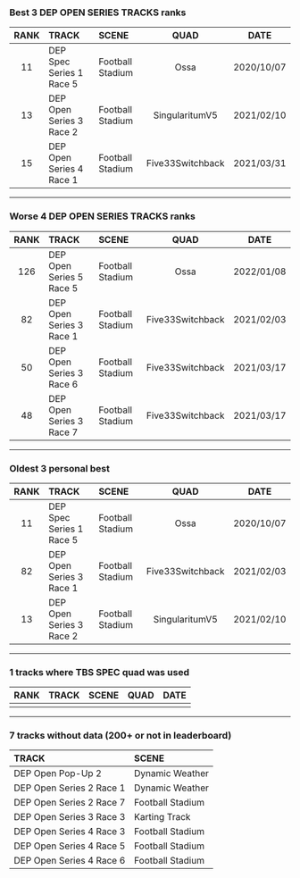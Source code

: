 ### Best 3 DEP OPEN SERIES TRACKS ranks
|RANK|TRACK|SCENE|QUAD|DATE|
|:---:|:---|:---|:---:|:---:|
|11|DEP Spec Series 1 Race 5|Football Stadium|Ossa|2020/10/07|
|13|DEP Open Series 3 Race 2|Football Stadium|SingularitumV5|2021/02/10|
|15|DEP Open Series 4 Race 1|Football Stadium|Five33Switchback|2021/03/31|
---
### Worse 4 DEP OPEN SERIES TRACKS ranks
|RANK|TRACK|SCENE|QUAD|DATE|
|:---:|:---|:---|:---:|:---:|
|126|DEP Open Series 5 Race 5|Football Stadium|Ossa|2022/01/08|
|82|DEP Open Series 3 Race 1|Football Stadium|Five33Switchback|2021/02/03|
|50|DEP Open Series 3 Race 6|Football Stadium|Five33Switchback|2021/03/17|
|48|DEP Open Series 3 Race 7|Football Stadium|Five33Switchback|2021/03/17|
---
### Oldest 3 personal best
|RANK|TRACK|SCENE|QUAD|DATE|
|:---:|:---|:---|:---:|:---:|
|11|DEP Spec Series 1 Race 5|Football Stadium|Ossa|2020/10/07|
|82|DEP Open Series 3 Race 1|Football Stadium|Five33Switchback|2021/02/03|
|13|DEP Open Series 3 Race 2|Football Stadium|SingularitumV5|2021/02/10|
---
### 1 tracks where TBS SPEC quad was used
|RANK|TRACK|SCENE|QUAD|DATE|
|:---:|:---|:---|:---:|:---:|
||||||
---
### 7 tracks without data (200+ or not in leaderboard)
|TRACK|SCENE|
|:---|:---|
|DEP Open Pop-Up 2|Dynamic Weather|
|DEP Open Series 2 Race 1|Dynamic Weather|
|DEP Open Series 2 Race 7|Football Stadium|
|DEP Open Series 3 Race 3|Karting Track|
|DEP Open Series 4 Race 3|Football Stadium|
|DEP Open Series 4 Race 5|Football Stadium|
|DEP Open Series 4 Race 6|Football Stadium|
